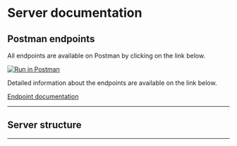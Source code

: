 # Server documentation


## Postman endpoints

All endpoints are available on Postman by clicking on the link below.

[![Run in Postman](https://run.pstmn.io/button.svg)](https://app.getpostman.com/run-collection/9752892a1bb7a06b7994)

Detailed information about the endpoints are available on the link below. 

[Endpoint documentation](https://documenter.getpostman.com/view/6773992/TzXzEHQb)

***

## Server structure

***